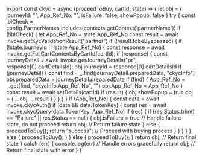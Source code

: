 export const ckyc = async (proceedToBuy, cartId, state) => {
    let obj = { journeyId: "", App_Ref_No: "", isFailure: false, showPopup: false }
    try {
        const iblCheck = config.PartnerNames.includes(contexts.getContext('partnerName'))
        if (!iblCheck) {
            let App_Ref_No = state.App_Ref_No
            const result = await invoke.getKycValidationResult("partner")
            if (!result.tobeByepassed) {
                if (!state.journeyId || !state.App_Ref_No) {
                    const response = await invoke.getFullCartContentsByCartId(cartId);
                    if (response) {
                        const journeyDetail = await invoke.getJourneyDetails("pr", response[0].cartDetailsId);
                        obj.journeyId = response[0].cartDetailsId
                        if (journeyDetail) {
                            const find = _.find(journeyDetail.preparedData, "ckycInfo")
                            obj.preparedData = journeyDetail.preparedData
                            if (find) {
                                App_Ref_No = _.get(find, "ckycInfo.App_Ref_No", "")
                                obj.App_Ref_No = App_Ref_No
                            }
                            const result = await setDetails(cartId)
                            if (result) {
                                obj.showPopup = true
                                obj = { ...obj, ...result }
                            }
                        }
                    }
                }
                if (App_Ref_No) {
                    const data = await invoke.ckycAuth()
                    if (data && data.TokenKey) {
                        const res = await invoke.ckycQuery(data.TokenKey, App_Ref_No)
                        if (res) {
                            if (res.Status.trim() == "Failure" || res.Status == null) {
                                obj.isFailure = true
                                // Handle failure state, do not proceed
                                return obj; // Return failure state
                            } else {
                                proceedToBuy();
                                return "success"; // Proceed with buying process
                            }
                        }
                    }
                }
            } else {
                proceedToBuy();
            }
        } else {
            proceedToBuy();
        }
        return obj; // Return final state
    } catch (err) {
        console.log(err)
        // Handle errors gracefully
        return obj; // Return final state with error
    }
}
